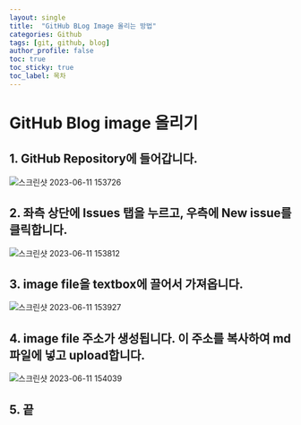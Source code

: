 ```yaml
---
layout: single
title:  "GitHub BLog Image 올리는 방법"
categories: Github
tags: [git, github, blog]
author_profile: false
toc: true
toc_sticky: true
toc_label: 목차
---
```


# GitHub Blog image 올리기

## 1. GitHub Repository에 들어갑니다.

![스크린샷 2023-06-11 153726](https://github.com/YOUSUBEEN/YOUSUBEEN/assets/130339188/27c5e7a4-b370-4e9e-8026-573687436b5d)

## 2. 좌측 상단에 Issues 탭을 누르고, 우측에 New issue를 클릭합니다.

![스크린샷 2023-06-11 153812](https://github.com/YOUSUBEEN/YOUSUBEEN/assets/130339188/07e3c581-32d4-4fd3-a10d-544165f6139b)

## 3. image file을 textbox에 끌어서 가져옵니다. 

![스크린샷 2023-06-11 153927](https://github.com/YOUSUBEEN/YOUSUBEEN/assets/130339188/0cf79d15-ef4f-4824-9ceb-64be29cb2be1)

## 4. image file 주소가 생성됩니다. 이 주소를 복사하여 md파일에 넣고 upload합니다.   

![스크린샷 2023-06-11 154039](https://github.com/YOUSUBEEN/YOUSUBEEN/assets/130339188/8f8f858f-1fb9-4a78-955b-e55bfd0f591c)

## 5. 끝